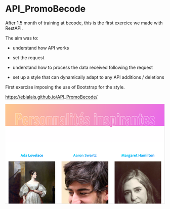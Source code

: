 # API_PromoBecode

After 1.5 month of training at becode, this is the first exercice we made with RestAPI.

The aim was to: 
- understand how API works
- set the request
- understand how to process the data received following the request

- set up a style that can dynamically adapt to any API additions / deletions


First exercise imposing the use of Bootstrap for the style.

https://ebialais.github.io/API_PromoBecode/

![View](Screenshot.png)
